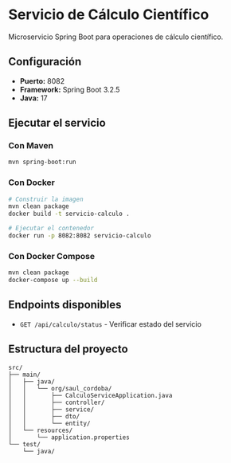 # Servicio de Cálculo Científico

Microservicio Spring Boot para operaciones de cálculo científico.

## Configuración

- **Puerto:** 8082
- **Framework:** Spring Boot 3.2.5
- **Java:** 17

## Ejecutar el servicio

### Con Maven
```bash
mvn spring-boot:run
```

### Con Docker
```bash
# Construir la imagen
mvn clean package
docker build -t servicio-calculo .

# Ejecutar el contenedor
docker run -p 8082:8082 servicio-calculo
```

### Con Docker Compose
```bash
mvn clean package
docker-compose up --build
```

## Endpoints disponibles

- `GET /api/calculo/status` - Verificar estado del servicio

## Estructura del proyecto

```
src/
├── main/
│   ├── java/
│   │   └── org/saul_cordoba/
│   │       ├── CalculoServiceApplication.java
│   │       ├── controller/
│   │       ├── service/
│   │       ├── dto/
│   │       └── entity/
│   └── resources/
│       └── application.properties
└── test/
    └── java/
``` 